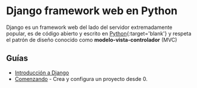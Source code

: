 # Django framework web en Python

Django es un framework web del lado del servidor extremadamente popular, es de código abierto y escrito en [Python](//python.org){:target='blank'} y respeta el patrón de diseño conocido como **modelo-vista-controlador** (MVC)


## Guías

* [Introducción a Django](introduccion/)
* [Comenzando](comenzando/crear-una-aplicacion-de-encuestas.md) - Crea y configura un proyecto desde 0.
